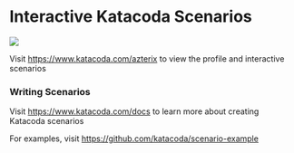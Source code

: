 # Interactive Katacoda Scenarios

[![](http://shields.katacoda.com/katacoda/azterix/count.svg)](https://www.katacoda.com/azterix "Get your profile on Katacoda.com")

Visit https://www.katacoda.com/azterix to view the profile and interactive scenarios

### Writing Scenarios
Visit https://www.katacoda.com/docs to learn more about creating Katacoda scenarios

For examples, visit https://github.com/katacoda/scenario-example
